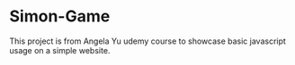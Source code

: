 # Simon-Game

This project is from Angela Yu udemy course to showcase basic javascript usage on a simple website.
